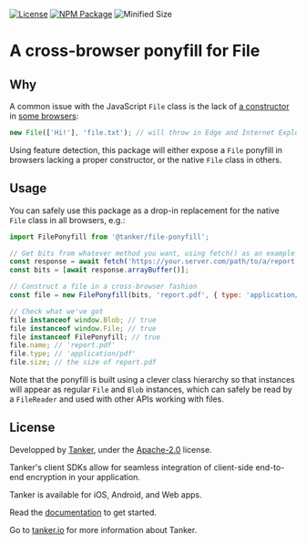 [![License](https://img.shields.io/badge/License-Apache%202.0-blue.svg)](https://opensource.org/licenses/Apache-2.0)
[![NPM Package](https://img.shields.io/npm/v/@tanker/file-ponyfill.svg)](http://npmjs.org/package/@tanker/file-ponyfill)
![Minified Size](https://img.shields.io/bundlephobia/minzip/@tanker/file-ponyfill.svg)

# A cross-browser ponyfill for File

## Why

A common issue with the JavaScript `File` class is the lack of [a constructor](https://developer.mozilla.org/en-US/docs/Web/API/File/File) in [some browsers](https://developer.mozilla.org/en-US/docs/Web/API/File/File#Browser_compatibility):

```javascript
new File(['Hi!'], 'file.txt'); // will throw in Edge and Internet Explorer
```

Using feature detection, this package will either expose a `File` ponyfill in browsers lacking a proper constructor, or the native `File` class in others.

## Usage

You can safely use this package as a drop-in replacement for the native `File` class in all browsers, e.g.:

```javascript
import FilePonyfill from '@tanker/file-ponyfill';

// Get bits from whatever method you want, using fetch() as an example
const response = await fetch('https://your.server.com/path/to/a/report.pdf');
const bits = [await response.arrayBuffer()];

// Construct a file in a cross-browser fashion
const file = new FilePonyfill(bits, 'report.pdf', { type: 'application/pdf' });

// Check what we've got
file instanceof window.Blob; // true
file instanceof window.File; // true
file instanceof FilePonyfill; // true
file.name; // 'report.pdf'
file.type; // 'application/pdf'
file.size; // the size of report.pdf
```

Note that the ponyfill is built using a clever class hierarchy so that instances will appear as regular `File` and `Blob` instances, which can safely be read by a `FileReader` and used with other APIs working with files.

## License

Developped by [Tanker](https://tanker.io), under the [Apache-2.0](http://www.apache.org/licenses/LICENSE-2.0) license.

Tanker's client SDKs allow for seamless integration of client-side end-to-end encryption in your application.

Tanker is available for iOS, Android, and Web apps.

Read the [documentation](https://tanker.io/docs/latest/) to get started.

Go to [tanker.io](https://tanker.io) for more information about Tanker.
